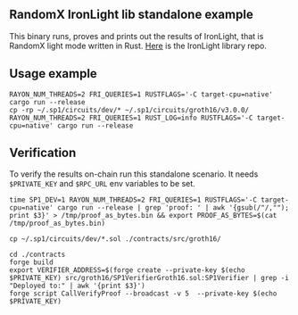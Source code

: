 ## RandomX IronLight lib standalone example

This binary runs, proves and prints out the results of IronLight, that is RandomX light mode written in Rust. 
[Here](https://github.com/fluencelabs/randomx-rust-wrapper/tree/randomx-plonky3-sp1) is the IronLight library repo. 


## Usage example
```shell
RAYON_NUM_THREADS=2 FRI_QUERIES=1 RUSTFLAGS='-C target-cpu=native' cargo run --release
cp -rp ~/.sp1/circuits/dev/* ~/.sp1/circuits/groth16/v3.0.0/
RAYON_NUM_THREADS=2 FRI_QUERIES=1 RUST_LOG=info RUSTFLAGS='-C target-cpu=native' cargo run --release
```

## Verification

To verify the results on-chain run this standalone scenario. It needs `$PRIVATE_KEY` and `$RPC_URL` env variables to be set.
```shell
time SP1_DEV=1 RAYON_NUM_THREADS=2 FRI_QUERIES=1 RUSTFLAGS='-C target-cpu=native' cargo run --release | grep 'proof: ' | awk '{gsub(/"/,""); print $3}' > /tmp/proof_as_bytes.bin && export PROOF_AS_BYTES=$(cat /tmp/proof_as_bytes.bin)

cp ~/.sp1/circuits/dev/*.sol ./contracts/src/groth16/

cd ./contracts
forge build
export VERIFIER_ADDRESS=$(forge create --private-key $(echo $PRIVATE_KEY) src/groth16/SP1VerifierGroth16.sol:SP1Verifier | grep -i "Deployed to:" | awk '{print $3}')
forge script CallVerifyProof --broadcast -v 5  --private-key $(echo $PRIVATE_KEY)
```
